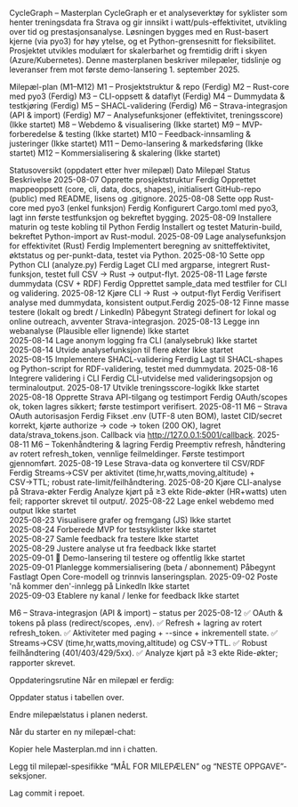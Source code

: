 CycleGraph – Masterplan
CycleGraph er et analyseverktøy for syklister som henter treningsdata fra Strava og gir innsikt i watt/puls-effektivitet, utvikling over tid og prestasjonsanalyse. Løsningen bygges med en Rust-basert kjerne (via pyo3) for høy ytelse, og et Python-grensesnitt for fleksibilitet. Prosjektet utvikles modulært for skalerbarhet og fremtidig drift i skyen (Azure/Kubernetes). Denne masterplanen beskriver milepæler, tidslinje og leveranser frem mot første demo-lansering 1. september 2025.



Milepæl-plan (M1–M12)
M1 – Prosjektstruktur & repo (Ferdig)
M2 – Rust-core med pyo3 (Ferdig)
M3 – CLI-oppsett & dataflyt (Ferdig)
M4 – Dummydata & testkjøring (Ferdig)
M5 – SHACL-validering (Ferdig)
M6 – Strava-integrasjon (API & import) (Ferdig)
M7 – Analysefunksjoner (effektivitet, treningsscore) (Ikke startet)
M8 – Webdemo & visualisering (Ikke startet)
M9 – MVP-forberedelse & testing (Ikke startet)
M10 – Feedback-innsamling & justeringer (Ikke startet)
M11 – Demo-lansering & markedsføring (Ikke startet)
M12 – Kommersialisering & skalering (Ikke startet) 

Statusoversikt (oppdatert etter hver milepæl)
Dato	Milepæl	Status	Beskrivelse
2025-08-07	Opprette prosjektstruktur	Ferdig	Opprettet mappeoppsett (core, cli, data, docs, shapes), initialisert GitHub-repo (public) med README, lisens og .gitignore.
2025-08-08	Sette opp Rust-core med pyo3 (enkel funksjon)	Ferdig	Konfigurert Cargo.toml med pyo3, lagt inn første testfunksjon og bekreftet bygging.
2025-08-09	Installere maturin og teste kobling til Python	Ferdig	Installert og testet Maturin-build, bekreftet Python-import av Rust-modul.
2025-08-09	Lage analysefunksjon for effektivitet (Rust)	Ferdig	Implementert beregning av snitteffektivitet, øktstatus og per-punkt-data, testet via Python.
2025-08-10	Sette opp Python CLI (analyze.py)	Ferdig	Laget CLI med argparse, integrert Rust-funksjon, testet full CSV → Rust → output-flyt.
2025-08-11	Lage første dummydata (CSV + RDF)	Ferdig	Opprettet sample_data med testfiler for CLI og validering.
2025-08-12	Kjøre CLI → Rust → output-flyt	Ferdig	Verifisert analyse med dummydata, konsistent output.Ferdig
2025-08-12	Finne masse testere (lokalt og bredt / LinkedIn)	Påbegynt	Strategi definert for lokal og online outreach, avventer Strava-integrasjon.
2025-08-13	Legge inn webanalyse (Plausible eller lignende)	Ikke startet	
2025-08-14	Lage anonym logging fra CLI (analysebruk)	Ikke startet	
2025-08-14	Utvide analysefunksjon til flere økter	Ikke startet	
2025-08-15	Implementere SHACL-validering	Ferdig	Lagt til SHACL-shapes og Python-script for RDF-validering, testet med dummydata.
2025-08-16	Integrere validering i CLI	Ferdig	CLI-utvidelse med valideringsopsjon og terminaloutput.
2025-08-17	Utvikle treningsscore-logikk	Ikke startet	
2025-08-18	Opprette Strava API-tilgang og testimport	Ferdig	OAuth/scopes ok, token lagres sikkert; første testimport verifisert.
2025-08-11	M6 – Strava OAuth autorisasjon	Ferdig	Fikset .env (UTF-8 uten BOM), lastet CID/secret korrekt, kjørte authorize → code → token (200 OK), lagret data/strava_tokens.json. Callback via http://127.0.0.1:5001/callback.
2025-08-11	M6 – Tokenhåndtering & lagring	Ferdig	Preemptiv refresh, håndtering av rotert refresh_token, vennlige feilmeldinger. Første testimport gjennomført.
2025-08-19	Lese Strava-data og konvertere til CSV/RDF	Ferdig	Streams→CSV per aktivitet (time,hr,watts,moving,altitude) + CSV→TTL; robust rate-limit/feilhåndtering.
2025-08-20	Kjøre CLI-analyse på Strava-økter	Ferdig	Analyze kjørt på ≥3 ekte Ride-økter (HR+watts) uten feil; rapporter skrevet til output/.
2025-08-22	Lage enkel webdemo med output	Ikke startet	
2025-08-23	Visualisere grafer og fremgang (JS)	Ikke startet	
2025-08-24	Forberede MVP for testsyklister	Ikke startet	
2025-08-27	Samle feedback fra testere	Ikke startet	
2025-08-29	Justere analyse ut fra feedback	Ikke startet	
2025-09-01	🚀 Demo-lansering til testere og offentlig	Ikke startet	
2025-09-01	Planlegge kommersialisering (beta / abonnement)	Påbegynt	Fastlagt Open Core-modell og trinnvis lanseringsplan.
2025-09-02	Poste 'nå kommer den'-innlegg på LinkedIn	Ikke startet	
2025-09-03	Etablere ny kanal / lenke for feedback	Ikke startet	

M6 – Strava-integrasjon (API & import) – status per 2025-08-12
✅ OAuth & tokens på plass (redirect/scopes, .env).
✅ Refresh + lagring av rotert refresh_token.
✅ Aktiviteter med paging + --since + inkrementell state.
✅ Streams→CSV (time,hr,watts,moving,altitude) og CSV→TTL.
✅ Robust feilhåndtering (401/403/429/5xx).
✅ Analyze kjørt på ≥3 ekte Ride-økter; rapporter skrevet. 




Oppdateringsrutine
Når en milepæl er ferdig:

Oppdater status i tabellen over.

Endre milepælstatus i planen nederst.

Når du starter en ny milepæl-chat:

Kopier hele Masterplan.md inn i chatten.

Legg til milepæl-spesifikke “MÅL FOR MILEPÆLEN” og “NESTE OPPGAVE”-seksjoner.

Lag commit i repoet.